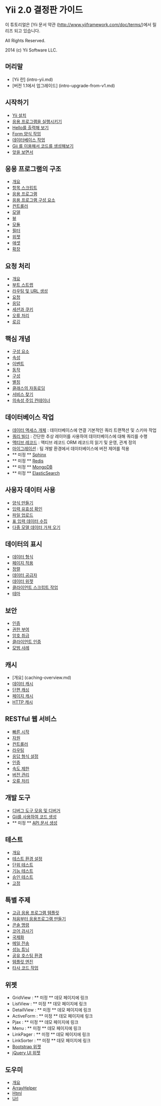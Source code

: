 
Yii 2.0 결정판 가이드
====================

이 튜토리얼은 [Yii 문서 약관 (http://www.yiiframework.com/doc/terms/)에서 릴리즈 되고 있습니다.

All Rights Reserved.

2014 (c) Yii Software LLC.


머리말
------

* [Yii 란] (intro-yii.md)
* [버전 1.1에서 업그레이드] (intro-upgrade-from-v1.md)


시작하기
--------

* [Yii 설치](start-installation.md)
* [응용 프로그램을 실행시키기](start-workflow.md)
* [Hello를 출력해 보기](start-hello.md)
* [Form 양식 작업](start-forms.md)
* [데이터베이스 작업](start-databases.md)
* [Gii 를 이용해서 코드를 생성해보기](start-gii.md)
* [앞을 보면서](start-looking-ahead.md)


응용 프로그램의 구조
----------------------

* [개요](structure-overview.md)
* [항목 스크립트](structure-entry-scripts.md)
* [응용 프로그램](structure-applications.md)
* [응용 프로그램 구성 요소](structure-application-components.md)
* [컨트롤러](structure-controllers.md)
* [모델](structure-models.md)
* [뷰](structure-views.md)
* [모듈](structure-modules.md)
* [필터](structure-filters.md)
* [위젯](structure-widgets.md)
* [애셋](structure-assets.md)
* [확장](structure-extensions.md)


요청 처리
----------------

* [개요](runtime-overview.md)
* [부트 스트랩](runtime-bootstrapping.md)
* [라우팅 및 URL 생성](runtime-routing.md)
* [요청](runtime-requests.md)
* [응답](runtime-responses.md)
* [세션과 쿠키](runtime-sessions-cookies.md)
* [오류 처리](runtime-handling-errors.md)
* [로깅](runtime-logging.md)


핵심 개념
------------

* [구성 요소](concept-components.md)
* [속성](concept-properties.md)
* [이벤트](concept-events.md)
* [동작](concept-behaviors.md)
* [구성](concept-configurations.md)
* [별칭](concept-aliases.md)
* [클래스의 자동로딩](concept-autoloading.md)
* [서비스 찾기](concept-service-locator.md)
* [의속성 주입 컨테이너](concept-di-container.md)


데이터베이스 작업
----------------------

* [데이터 액세스 개체](db-dao.md) : 데이터베이스에 연결 기본적인 쿼리 트랜잭션 및 스키마 작업
* [쿼리 빌더](db-query-builder.md) : 간단한 추상 레이어를 사용하여 데이터베이스에 대해 쿼리를 수행
* [액티브 레코드](db-active-record.md) : 액티브 레코드 ORM 레코드의 읽기 및 운영, 관계 정의
* [마이그레이션](db-migrations.md) : 팀 개발 환경에서 데이터베이스에 버전 제어를 적용
* ** 미정 ** [Sphinx](db-sphinx.md)
* ** 미정 ** [Redis](db-redis.md)
* ** 미정 ** [MongoDB](db-mongodb.md)
* ** 미정 ** [ElasticSearch](db-elasticsearch.md)


사용자 데이터 사용
----------------------

* [양식 만들기](input-forms.md)
* [입력 유효성 확인](input-validation.md)
* [파일 업로드](input-file-upload.md)
* [표 입력 데이터 수집](input-tabular-input.md)
* [다중 모델 데이터 가져 오기](input-multiple-models.md)


데이터의 표시
------------

* [데이터 형식](output-formatter.md)
* [페이지 적용](output-pagination.md)
* [정렬](output-sorting.md)
* [데이터 공급자](output-data-providers.md)
* [데이터 위젯](output-data-widgets.md)
* [클라이언트 스크립트 작업](output-client-scripts.md)
* [테마](output-theming.md)


보안
------------

* [인증](security-authentication.md)
* [권한 부여](security-authorization.md)
* [암호 취급](security-passwords.md)
* [클라이언트 인증](security-auth-clients.md)
* [모범 사례](security-best-practices.md)


캐시
----------

* [개요] (caching-overview.md)
* [데이터 캐시](caching-data.md)
* [단편 캐싱](caching-fragment.md)
* [페이지 캐시](caching-page.md)
* [HTTP 캐시](caching-http.md)


RESTful 웹 서비스
----------------------

* [빠른 시작](rest-quick-start.md)
* [자원](rest-resources.md)
* [컨트롤러](rest-controllers.md)
* [라우팅](rest-routing.md)
* [응답 형식 설정](rest-response-formatting.md)
* [인증](rest-authentication.md)
* [속도 제한](rest-rate-limiting.md)
* [버전 관리](rest-versioning.md)
* [오류 처리](rest-error-handling.md)


개발 도구
----------

* [디버그 도구 모음 및 디버거](tool-debugger.md)
* [Gii를 사용하여 코드 생성](tool-gii.md)
* ** 미정 ** [API 문서 생성](tool-api-doc.md)


테스트
------

* [개요](test-overview.md)
* [테스트 환경 설정](test-environment-setup.md)
* [단위 테스트](test-unit.md)
* [기능 테스트](test-functional.md)
* [승인 테스트](test-acceptance.md)
* [고정](test-fixtures.md)


특별 주제
------------------

* [고급 응용 프로그램 템플릿](tutorial-advanced-app.md)
* [처음부터 응용프로그램 만들기](tutorial-start-from-scratch.md)
* [콘솔 명령](tutorial-console.md)
* [코어 검사기](tutorial-core-validators.md)
* [국제화](tutorial-i18n.md)
* [메일 전송](tutorial-mailing.md)
* [성능 튜닝](tutorial-performance-tuning.md)
* [공유 호스팅 환경](tutorial-shared-hosting.md)
* [템플릿 엔진](tutorial-template-engines.md)
* [타사 코드 작업](tutorial-yii-integration.md)


위젯
------------

* GridView : ** 미정 ** 데모 페이지에 링크
* ListView : ** 미정 ** 데모 페이지에 링크
* DetailView : ** 미정 ** 데모 페이지에 링크
* ActiveFor​​m : ** 미정 ** 데모 페이지에 링크
* Pjax : ** 미정 ** 데모 페이지에 링크
* Menu : ** 미정 ** 데모 페이지에 링크
* LinkPager : ** 미정 ** 데모 페이지에 링크
* LinkSorter : ** 미정 ** 데모 페이지에 링크
* [Bootstrap 위젯](widget-bootstrap.md)
* [jQuery UI 위젯](widget-jui.md)


도우미
------

* [개요](helper-overview.md)
* [ArrayHelper](helper-array.md)
* [Html](helper-html.md)
* [Url](helper-url.md)